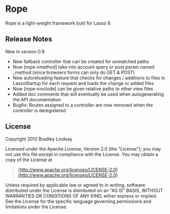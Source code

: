 Rope
====

Rope is a light-weight framework built for Lasso 9.


Release Notes
-------------

New in version 0.9

- New fallback controller that can be created for unmatched paths
- Now [rope->method] take into account query or post param named _method (since browsers forms can only do GET & POST)
- New autoreloading feature that checks for changes / additions to files in LassoStartup for each request and loads the change or added files
- Now [rope->include] can be given relative paths to other view files
- Added doc comments that will eventually be used when autogenerating the API documentation
- Bugfix: Routes assigned to a controller are now removed when the controller is deregistered


License
-------

Copyright 2012 Bradley Lindsay

Licensed under the Apache License, Version 2.0 (the "License");
you may not use this file except in compliance with the License.
You may obtain a copy of the License at

>    [http://www.apache.org/licenses/LICENSE-2.0](http://www.apache.org/licenses/LICENSE-2.0)

Unless required by applicable law or agreed to in writing, software
distributed under the License is distributed on an "AS IS" BASIS,
WITHOUT WARRANTIES OR CONDITIONS OF ANY KIND, either express or implied.
See the License for the specific language governing permissions and
limitations under the License.